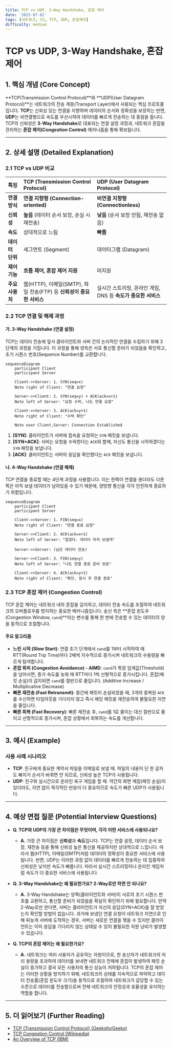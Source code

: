 ```yaml
---
title: TCP vs UDP, 3-Way Handshake, 혼잡 제어
date: '2025-07-02'
tags: [네트워크, CS, TCP, UDP, 혼잡제어]
difficulty: medium
---
```


# TCP vs UDP, 3-Way Handshake, 혼잡 제어

## 1. 핵심 개념 (Core Concept)

\*\*TCP(Transmission Control Protocol)\*\*와 \*\*UDP(User Datagram Protocol)\*\*는 네트워크의 전송 계층(Transport Layer)에서 사용되는 핵심 프로토콜입니다. **TCP**는 신뢰성 있는 연결을 지향하며 데이터의 순서와 정확성을 보장하는 반면, **UDP**는 비연결형으로 속도를 우선시하여 데이터를 빠르게 전송하는 데 중점을 둡니다. TCP의 신뢰성은 **3-Way Handshake**로 대표되는 연결 설정 과정과, 네트워크 혼잡을 관리하는 **혼잡 제어(Congestion Control)** 메커니즘을 통해 확보됩니다.

______________________________________________________________________

## 2. 상세 설명 (Detailed Explanation)

### 2.1 TCP vs UDP 비교

| 특징            | TCP (Transmission Control Protocol)                                  | UDP (User Datagram Protocol)                                  |
| :-------------- | :------------------------------------------------------------------- | :------------------------------------------------------------ |
| **연결 방식**   | **연결 지향형 (Connection-oriented)**                                | **비연결 지향형 (Connectionless)**                            |
| **신뢰성**      | **높음** (데이터 순서 보장, 손실 시 재전송)                          | **낮음** (순서 보장 안됨, 재전송 없음)                        |
| **속도**        | 상대적으로 느림                                                      | **빠름**                                                      |
| **데이터 단위** | 세그먼트 (Segment)                                                   | 데이터그램 (Datagram)                                         |
| **제어 기능**   | **흐름 제어, 혼잡 제어 지원**                                        | 미지원                                                        |
| **주요 사용처** | 웹(HTTP), 이메일(SMTP), 파일 전송(FTP) 등 **신뢰성이 중요한 서비스** | 실시간 스트리밍, 온라인 게임, DNS 등 **속도가 중요한 서비스** |

### 2.2 TCP 연결 및 해제 과정

#### 가. 3-Way Handshake (연결 설정)

TCP는 데이터 전송에 앞서 클라이언트와 서버 간의 논리적인 연결을 수립하기 위해 3단계의 과정을 거칩니다. 이 과정을 통해 양측은 서로 통신할 준비가 되었음을 확인하고, 초기 시퀀스 번호(Sequence Number)를 교환합니다.

```mermaid
sequenceDiagram
    participant Client
    participant Server

    Client->>Server: 1. SYN(seq=x)
    Note right of Client: "연결 요청"

    Server->>Client: 2. SYN(seq=y) + ACK(ack=x+1)
    Note left of Server: "요청 수락, 나도 연결 요청"

    Client->>Server: 3. ACK(ack=y+1)
    Note right of Client: "수락 확인"

    Note over Client,Server: Connection Established
```

1. **\[SYN\]**: 클라이언트가 서버에 접속을 요청하는 `SYN` 패킷을 보냅니다.
1. **\[SYN+ACK\]**: 서버는 요청을 수락한다는 `ACK`와 함께, 자신도 통신을 시작하겠다는 `SYN` 패킷을 보냅니다.
1. **\[ACK\]**: 클라이언트는 서버의 응답을 확인했다는 `ACK` 패킷을 보냅니다.

#### 나. 4-Way Handshake (연결 해제)

TCP 연결을 종료할 때는 4단계 과정을 사용합니다. 이는 한쪽이 연결을 끊더라도 다른 쪽은 아직 보낼 데이터가 남아있을 수 있기 때문에, 양방향 통신을 각각 안전하게 종료하기 위함입니다.

```mermaid
sequenceDiagram
    participant Client
    participant Server

    Client->>Server: 1. FIN(seq=x)
    Note right of Client: "연결 종료 요청"

    Server->>Client: 2. ACK(ack=x+1)
    Note left of Server: "알겠다. 데이터 마저 보낼게"

    Server->>Server: (남은 데이터 전송)

    Server->>Client: 3. FIN(seq=y)
    Note left of Server: "나도 연결 종료 준비 완료"

    Client->>Server: 4. ACK(ack=y+1)
    Note right of Client: "확인. 잠시 후 연결 종료"
```

### 2.3 TCP 혼잡 제어 (Congestion Control)

TCP 혼잡 제어는 네트워크 내의 혼잡을 감지하고, 데이터 전송 속도를 조절하여 네트워크의 오버플로우를 방지하는 중요한 메커니즘입니다. 송신 측은 \*\*혼잡 윈도우(Congestion Window, `cwnd`)\*\*라는 변수를 통해 한 번에 전송할 수 있는 데이터의 양을 동적으로 조절합니다.

#### 주요 알고리즘

- **느린 시작 (Slow Start)**: 연결 초기 단계에서 `cwnd`를 1부터 시작하여 매 RTT(Round Trip Time)마다 2배씩 지수적으로 증가시켜 네트워크의 수용량을 빠르게 탐색합니다.
- **혼잡 회피 (Congestion Avoidance) - AIMD**: `cwnd`가 특정 임계값(Threshold)을 넘어서면, 증가 속도를 늦춰 매 RTT마다 1씩 선형적으로 증가시킵니다. 혼잡(패킷 손실)이 감지되면 `cwnd`를 절반으로 줄입니다. (Additive Increase / Multiplicative Decrease)
- **빠른 재전송 (Fast Retransmit)**: 중간에 패킷이 손실되었을 때, 3개의 중복된 `ACK`를 수신하면 타임아웃을 기다리지 않고 즉시 해당 패킷을 재전송하여 불필요한 지연을 줄입니다.
- **빠른 회복 (Fast Recovery)**: 빠른 재전송 후, `cwnd`를 1로 줄이는 대신 절반으로 줄이고 선형적으로 증가시켜, 혼잡 상황에서 회복하는 속도를 개선합니다.

______________________________________________________________________

## 3. 예시 (Example)

### 사용 사례 시나리오

- **TCP**: 친구에게 중요한 계약서 파일을 이메일로 보낼 때. 파일의 내용이 단 한 글자도 빠지거    순서가 바뀌면 안 되므로, 신뢰성 높은 TCP가 사용됩니다.
- **UDP**: 친구와 실시간으로 온라인 축구 게임을 할 때. 약간의 화면 깨짐(패킷 손실)이 있더라도, 지연 없이 즉각적인 반응이 더 중요하므로 속도가 빠른 UDP가 사용됩니다.

______________________________________________________________________

## 4. 예상 면접 질문 (Potential Interview Questions)

- **Q. TCP와 UDP의 가장 큰 차이점은 무엇이며, 각각 어떤 서비스에 사용되나요?**

  - **A.** 가장 큰 차이점은 **신뢰성**과 **속도**입니다. TCP는 연결 설정, 데이터 순서 보장, 재전송 등을 통해 신뢰성 높은 통신을 제공하지만 상대적으로 느립니다. 따라서 웹(HTTP), 이메일(SMTP)처럼 데이터의 정확성이 중요한 서비스에 사용됩니다. 반면, UDP는 이러한 과정 없이 데이터를 빠르게 전송하는 데 집중하여 신뢰성은 낮지만 속도가 빠릅니다. 따라서 실시간 스트리밍이나 온라인 게임처럼 속도가 더 중요한 서비스에 사용됩니다.

- **Q. 3-Way Handshake는 왜 필요한가요? 2-Way로만 하면 안 되나요?**

  - **A.** 3-Way Handshake는 양쪽(클라이언트와 서버)이 서로의 초기 시퀀스 번호를 교환하고, 통신할 준비가 되었음을 확실히 확인하기 위해 필요합니다. 만약 2-Way로만 한다면, 서버는 클라이언트가 자신의 응답(SYN+ACK)을 잘 받았는지 확인할 방법이 없습니다. 과거에 보냈던 연결 요청이 네트워크 지연으로 인해 뒤늦게 서버에 도착하는 경우, 서버는 새로운 연결을 맺을 수 있지만 클라이언트는 이미 응답을 기다리지 않는 상태일 수 있어 불필요한 자원 낭비가 발생할 수 있습니다.

- **Q. TCP의 혼잡 제어는 왜 필요한가요?**

  - **A.** 네트워크는 여러 사용자가 공유하는 자원이므로, 한 송신자가 네트워크의 처리 용량을 초과하여 데이터를 보내면 네트워크 전체에 혼잡이 발생하여 패킷 손실이 증가하고 결국 모든 사용자의 통신 성능이 저하됩니다. TCP의 혼잡 제어는 이러한 상황을 방지하기 위해, 네트워크의 상태를 지속적으로 파악하고 데이터 전송률(혼잡 윈도우 크기)을 동적으로 조절하여 네트워크가 감당할 수 있는 수준으로 데이터를 전송함으로써 전체 네트워크의 안정성과 효율성을 유지하는 역할을 합니다.

______________________________________________________________________

## 5. 더 읽어보기 (Further Reading)

- [TCP (Transmission Control Protocol) (GeeksforGeeks)](https://www.geeksforgeeks.org/tcp-transmission-control-protocol/)
- [TCP Congestion Control (Wikipedia)](https://en.wikipedia.org/wiki/TCP_congestion_control)
- [An Overview of TCP (IBM)](https://www.ibm.com/docs/en/aix/7.2?topic=t-tcp-overview)
